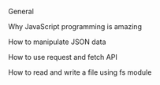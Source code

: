 General

Why JavaScript programming is amazing

How to manipulate JSON data

How to use request and fetch API

How to read and write a file using fs module
